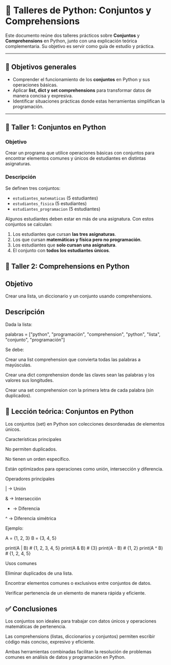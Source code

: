 # 🐍 Talleres de Python: Conjuntos y Comprehensions

Este documento reúne dos talleres prácticos sobre **Conjuntos** y **Comprehensions** en Python, junto con una explicación teórica complementaria. Su objetivo es servir como guía de estudio y práctica.

---

## 🎯 Objetivos generales
- Comprender el funcionamiento de los **conjuntos** en Python y sus operaciones básicas.  
- Aplicar **list, dict y set comprehensions** para transformar datos de manera concisa y expresiva.  
- Identificar situaciones prácticas donde estas herramientas simplifican la programación.  

---

## 📌 Taller 1: Conjuntos en Python

### Objetivo
Crear un programa que utilice operaciones básicas con conjuntos para encontrar elementos comunes y únicos de estudiantes en distintas asignaturas.

### Descripción
Se definen tres conjuntos:
- `estudiantes_matematicas` (5 estudiantes)  
- `estudiantes_fisica` (5 estudiantes)  
- `estudiantes_programacion` (5 estudiantes)  

Algunos estudiantes deben estar en más de una asignatura. Con estos conjuntos se calculan:

1. Los estudiantes que cursan **las tres asignaturas**.  
2. Los que cursan **matemáticas y física pero no programación**.  
3. Los estudiantes que **solo cursan una asignatura**.  
4. El conjunto con **todos los estudiantes únicos**.  

## 📌 Taller 2: Comprehensions en Python


## Objetivo

Crear una lista, un diccionario y un conjunto usando comprehensions.

## Descripción

Dada la lista:

palabras = ["python", "programación", "comprehension", "python", "lista", "conjunto", "programación"]


Se debe:

Crear una list comprehension que convierta todas las palabras a mayúsculas.

Crear una dict comprehension donde las claves sean las palabras y los valores sus longitudes.

Crear una set comprehension con la primera letra de cada palabra (sin duplicados).


## 📖 Lección teórica: Conjuntos en Python

Los conjuntos (set) en Python son colecciones desordenadas de elementos únicos.

Características principales

No permiten duplicados.

No tienen un orden específico.

Están optimizados para operaciones como unión, intersección y diferencia.

Operadores principales

| → Unión

& → Intersección

- → Diferencia

^ → Diferencia simétrica

Ejemplo:

A = {1, 2, 3}
B = {3, 4, 5}

print(A | B)  # {1, 2, 3, 4, 5}
print(A & B)  # {3}
print(A - B)  # {1, 2}
print(A ^ B)  # {1, 2, 4, 5}

Usos comunes

Eliminar duplicados de una lista.

Encontrar elementos comunes o exclusivos entre conjuntos de datos.

Verificar pertenencia de un elemento de manera rápida y eficiente.

## ✅ Conclusiones

Los conjuntos son ideales para trabajar con datos únicos y operaciones matemáticas de pertenencia.

Las comprehensions (listas, diccionarios y conjuntos) permiten escribir código más conciso, expresivo y eficiente.

Ambas herramientas combinadas facilitan la resolución de problemas comunes en análisis de datos y programación en Python.